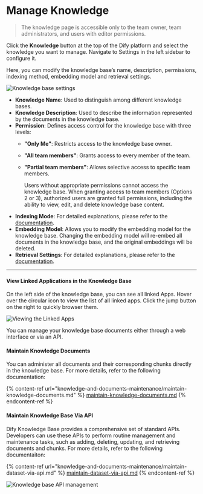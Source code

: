 # Manage Knowledge

> The knowledge page is accessible only to the team owner, team administrators, and users with editor permissions.

Click the **Knowledge** button at the top of the Dify platform and select the knowledge you want to manage. Navigate to Settings in the left sidebar to configure it.

Here, you can modify the knowledge base’s name, description, permissions, indexing method, embedding model and retrieval settings.

![Knowledge base settings](https://assets-docs.dify.ai/2024/12/20fc93428f8f20f7acfce665c4ed4ddf.png)

* **Knowledge Name**: Used to distinguish among different knowledge bases.
* **Knowledge Description**: Used to describe the information represented by the documents in the knowledge base.
* **Permission**: Defines access control for the knowledge base with three levels:
  * **"Only Me"**: Restricts access to the knowledge base owner.
  * **"All team members"**: Grants access to every member of the team.
  *   **"Partial team members"**: Allows selective access to specific team members.

      Users without appropriate permissions cannot access the knowledge base. When granting access to team members (Options 2 or 3), authorized users are granted full permissions, including the ability to view, edit, and delete knowledge base content.
* **Indexing Mode**: For detailed explanations, please refer to the [documentation](create-knowledge-and-upload-documents/3.-select-the-indexing-method-and-retrieval-setting.md).
* **Embedding Model**: Allows you to modify the embedding model for the knowledge base. Changing the embedding model will re-embed all documents in the knowledge base, and the original embeddings will be deleted.
* **Retrieval Settings**: For detailed explanations, please refer to the [documentation](../../learn-more/extended-reading/retrieval-augment/retrieval.md).

***

#### View Linked Applications in the Knowledge Base

On the left side of the knowledge base, you can see all linked Apps. Hover over the circular icon to view the list of all linked apps. Click the jump button on the right to quickly browser them.

![Viewing the Linked Apps](https://assets-docs.dify.ai/2024/12/28899b9b0eba8996f364fb74e5b94c7f.png)

You can manage your knowledge base documents either through a web interface or via an API.

#### Maintain Knowledge Documents

You can administer all documents and their corresponding chunks directly in the knowledge base. For more details, refer to the following documentation:

{% content-ref url="knowledge-and-documents-maintenance/maintain-knowledge-documents.md" %}
[maintain-knowledge-documents.md](knowledge-and-documents-maintenance/maintain-knowledge-documents.md)
{% endcontent-ref %}

#### Maintain Knowledge Base Via API

Dify Knowledge Base provides a comprehensive set of standard APIs. Developers can use these APIs to perform routine management and maintenance tasks, such as adding, deleting, updating, and retrieving documents and chunks. For more details, refer to the following documentaiton:

{% content-ref url="knowledge-and-documents-maintenance/maintain-dataset-via-api.md" %}
[maintain-dataset-via-api.md](knowledge-and-documents-maintenance/maintain-dataset-via-api.md)
{% endcontent-ref %}

![Knowledge base API management](https://assets-docs.dify.ai/dify-enterprise-mintlify/en/guides/knowledge-base/02cf8bc06990606ff1d60b73ce7a82c8.png)
